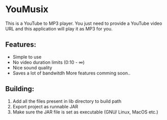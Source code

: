 # YouMusix

This is a YouTube to MP3 player. You just need to provide a YouTube video URL and this application will play it as MP3 for you.

## Features:

* Simple to use
* No video duration limits (0:10 - ∞)
* Nice sound quality
* Saves a lot of bandwitdh
  More features comming soon..
  
## Building:

 1. Add all the files present in lib directory to build path
 2. Export project as runnable JAR
 3. Make sure the JAR file is set as executable (GNU/ Linux, MacOS etc.)
